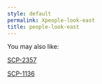 ```yaml
---
style: default
permalink: Xpeople-look-east
title: people-look-east
---
```

You may also like:

[SCP-2357](http://scp-wiki.net/scp-2357)

[SCP-1136](http://scp-wiki.net/scp-1136)
